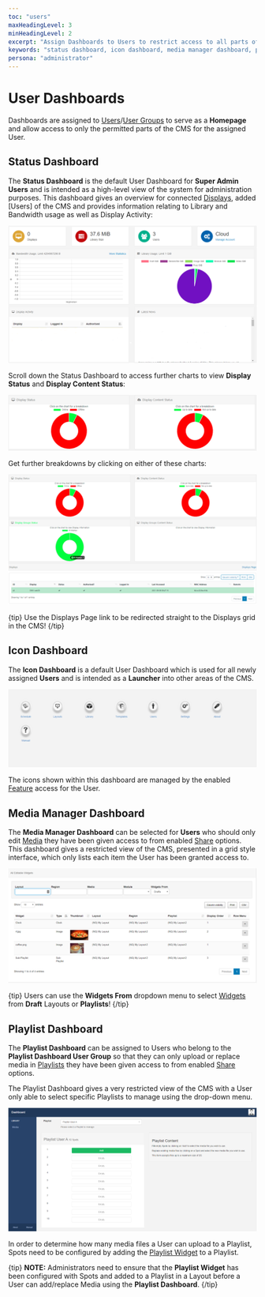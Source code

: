 ```yaml
---
toc: "users"
maxHeadingLevel: 3
minHeadingLevel: 2
excerpt: "Assign Dashboards to Users to restrict access to all parts of the CMS"
keywords: "status dashboard, icon dashboard, media manager dashboard, playlist dashboard"
persona: "administrator"
---
```


# User Dashboards

Dashboards are assigned to [Users](users_administration.html)/[User Groups](users_groups.html) to serve as a **Homepage** and allow access to only the permitted parts of the CMS for the assigned User.

## Status Dashboard

The **Status Dashboard** is the default User Dashboard for **Super Admin Users** and is intended as a high-level view of the system for administration purposes. This dashboard gives an overview for connected [Displays](displays.html), added [Users] of the CMS and provides information relating to Library and Bandwidth usage as well as Display Activity:

![CMS Status Dashboard](img/v4_users_status_dashboard.png)

Scroll down the Status Dashboard to access further charts to view **Display Status** and **Display Content Status**:

![Display Charts](img/v4_users_status_dashboard_charts.png)

Get further breakdowns by clicking on either of these charts:

![Chart Breakdowns](img/v4_users_status_dashboard_breakdown.png)

{tip}
Use the Displays Page link to be redirected straight to the Displays grid in the CMS!
{/tip}

## Icon Dashboard 

The **Icon Dashboard** is a default User Dashboard which is used for all newly assigned **Users** and is intended as a **Launcher** into other areas of the CMS. 

![CMS Icon Dashboard](img/v4_users_icon_dashboard.png)

The icons shown within this dashboard are managed by the enabled [Feature](users_features_and_sharing.html) access for the User. 

## Media Manager Dashboard

The **Media Manager Dashboard** can be selected for **Users** who should only edit  [Media](media_library.html) they have been given access to from enabled [Share](users_features_and_sharing.html) options. This dashboard gives a restricted view of the CMS, presented in a grid style interface, which only lists each item the User has been granted access to. 

![CMS Media Dashboard](img/v4_users_media_dashboard.png)

{tip}
Users can use the **Widgets From** dropdown menu to select [Widgets](media_modules.html) from **Draft** Layouts or **Playlists**!
{/tip}

## Playlist Dashboard

The **Playlist Dashboard** can be assigned to Users who belong to the **Playlist Dashboard User Group** so that they can only upload or replace media in [Playlists](media_playlists.html) they have been given access to from enabled [Share](users_features_and_sharing.html) options.

The Playlist Dashboard gives a very restricted view of the CMS with a User only able to select specific Playlists to manage using the drop-down menu.

![Playlist Dashboard](img/v4_users_playlist_dashboard.png)

In order to determine how many media files a User can upload to a Playlist, Spots need to be configured by adding the [Playlist Widget](media_module_playlist.html) to a Playlist.

{tip}
**NOTE:** Administrators need to ensure that the **Playlist Widget** has been configured with Spots and added to a Playlist in a Layout before a User can add/replace Media using the **Playlist Dashboard**.
{/tip}

